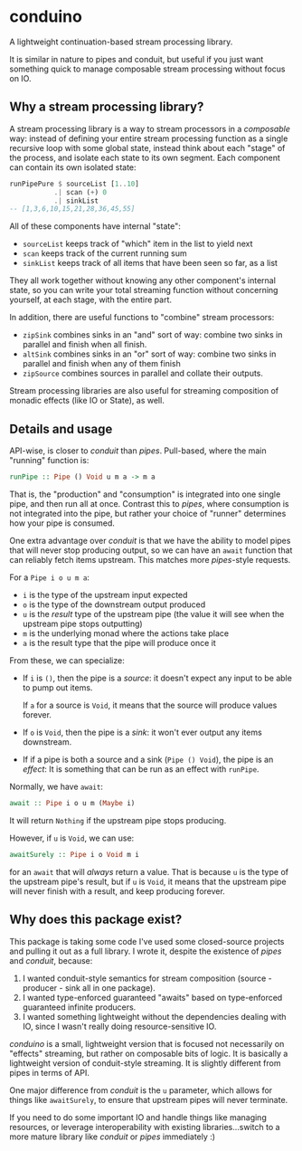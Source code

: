 # conduino

A lightweight continuation-based stream processing library.

It is similar in nature to pipes and conduit, but useful if you just want
something quick to manage composable stream processing without focus on IO.

## Why a stream processing library?

A stream processing library is a way to stream processors in a *composable* way:
instead of defining your entire stream processing function as a single
recursive loop with some global state, instead think about each "stage" of the process,
and isolate each state to its own segment.  Each component can contain its own
isolated state:

```haskell
runPipePure $ sourceList [1..10]
           .| scan (+) 0
           .| sinkList
-- [1,3,6,10,15,21,28,36,45,55]
```

All of these components have internal "state":

*   `sourceList` keeps track of "which" item in the list to yield next
*   `scan` keeps track of the current running sum
*   `sinkList` keeps track of all items that have been seen so far, as a list

They all work together without knowing any other component's internal state, so
you can write your total streaming function without concerning yourself, at
each stage, with the entire part.

In addition, there are useful functions to "combine" stream processors:

*   `zipSink` combines sinks in an "and" sort of way: combine two sinks in
    parallel and finish when all finish.
*   `altSink` combines sinks in an "or" sort of way: combine two sinks in
    parallel and finish when any of them finish
*   `zipSource` combines sources in parallel and collate their outputs.

Stream processing libraries are also useful for streaming composition of
monadic effects (like IO or State), as well.

## Details and usage

API-wise, is closer to *conduit* than *pipes*.  Pull-based, where the main
"running" function is:

```haskell
runPipe :: Pipe () Void u m a -> m a
```

That is, the "production" and "consumption" is integrated into one single
pipe, and then run all at once.  Contrast this to *pipes*, where
consumption is not integrated into the pipe, but rather your choice of
"runner" determines how your pipe is consumed.

One extra advantage over *conduit* is that we have the ability to model pipes
that will never stop producing output, so we can have an `await` function that
can reliably fetch items upstream.  This matches more *pipes*-style requests.

For a `Pipe i o u m a`:

*   `i` is the type of the upstream input expected
*   `o` is the type of the downstream output produced
*   `u` is the *result* type of the upstream pipe (the value it will see
    when the upstream pipe stops outputting)
*   `m` is the underlying monad where the actions take place
*   `a` is the result type that the pipe will produce once it 

From these, we can specialize:

*   If `i` is `()`, then the pipe is a *source*: it doesn't expect any input to
    be able to pump out items.

    If `a` for a source is `Void`, it means that the source will produce values
    forever.
*   If `o` is `Void`, then the pipe is a *sink*: it won't ever output any
    items downstream.
*   If if a pipe is both a source and a sink (`Pipe () Void`), the pipe is an
    *effect*: It is something that can be run as an effect with `runPipe`.

Normally, we have `await`:

```haskell
await :: Pipe i o u m (Maybe i)
```

It will return `Nothing` if the upstream pipe stops producing.

However, if `u` is `Void`, we can use:

```haskell
awaitSurely :: Pipe i o Void m i
```

for an `await` that will *always* return a value.  That is because `u` is the
type of the upstream pipe's result, but if `u` is `Void`, it means that the
upstream pipe will never finish with a result, and keep producing forever.

## Why does this package exist?

This package is taking some code I've used some closed-source projects and
pulling it out as a full library.  I wrote it, despite the existence of *pipes*
and *conduit*, because:

1.  I wanted conduit-style semantics for stream composition (source - producer -
    sink all in one package).
3.  I wanted type-enforced guaranteed "awaits" based on type-enforced
    guaranteed infinite producers.
2.  I wanted something lightweight without the dependencies dealing with IO,
    since I wasn't really doing resource-sensitive IO.

*conduino* is a small, lightweight version that is focused not necessarily on
"effects" streaming, but rather on composable bits of logic.  It is basically a
lightweight version of conduit-style streaming.  It is slightly different from
pipes in terms of API.

One major difference from *conduit* is the `u` parameter, which allows for
things like `awaitSurely`, to ensure that upstream pipes will never terminate.

If you need to do some important IO and handle things like managing resources,
or leverage interoperability with existing libraries...switch to a more mature
library like *conduit* or *pipes* immediately :)
